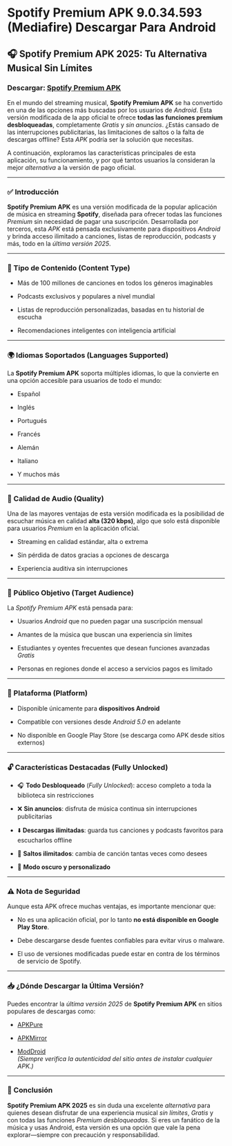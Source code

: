 ﻿# Spotify Premium APK 9.0.34.593 (Mediafire) Descargar Para Android


## 🎧 Spotify Premium APK 2025: Tu Alternativa Musical Sin Límites
### Descargar:  [Spotify Premium APK](https://tinyurl.com/364tew76)
En el mundo del streaming musical, **Spotify Premium APK** se ha convertido en una de las opciones más buscadas por los usuarios de _Android_. Esta versión modificada de la app oficial te ofrece **todas las funciones premium desbloqueadas**, completamente _Gratis_ y _sin anuncios_. ¿Estás cansado de las interrupciones publicitarias, las limitaciones de saltos o la falta de descargas offline? Esta _APK_ podría ser la solución que necesitas.

A continuación, exploramos las características principales de esta aplicación, su funcionamiento, y por qué tantos usuarios la consideran la mejor _alternativa_ a la versión de pago oficial.

----------

### ✅ Introducción

**Spotify Premium APK** es una versión modificada de la popular aplicación de música en streaming **Spotify**, diseñada para ofrecer todas las funciones _Premium_ sin necesidad de pagar una suscripción. Desarrollada por terceros, esta _APK_ está pensada exclusivamente para dispositivos _Android_ y brinda acceso ilimitado a canciones, listas de reproducción, podcasts y más, todo en la _última versión 2025_.

----------

### 🎵 Tipo de Contenido (Content Type)

-   Más de 100 millones de canciones en todos los géneros imaginables
    
-   Podcasts exclusivos y populares a nivel mundial
    
-   Listas de reproducción personalizadas, basadas en tu historial de escucha
    
-   Recomendaciones inteligentes con inteligencia artificial
    

----------

### 🌍 Idiomas Soportados (Languages Supported)

La **Spotify Premium APK** soporta múltiples idiomas, lo que la convierte en una opción accesible para usuarios de todo el mundo:

-   Español
    
-   Inglés
    
-   Portugués
    
-   Francés
    
-   Alemán
    
-   Italiano
    
-   Y muchos más
    

----------

### 📶 Calidad de Audio (Quality)

Una de las mayores ventajas de esta versión modificada es la posibilidad de escuchar música en calidad **alta (320 kbps)**, algo que solo está disponible para usuarios _Premium_ en la aplicación oficial.

-   Streaming en calidad estándar, alta o extrema
    
-   Sin pérdida de datos gracias a opciones de descarga
    
-   Experiencia auditiva sin interrupciones
    

----------

### 👤 Público Objetivo (Target Audience)

La _Spotify Premium APK_ está pensada para:

-   Usuarios _Android_ que no pueden pagar una suscripción mensual
    
-   Amantes de la música que buscan una experiencia sin límites
    
-   Estudiantes y oyentes frecuentes que desean funciones avanzadas _Gratis_
    
-   Personas en regiones donde el acceso a servicios pagos es limitado
    

----------

### 📱 Plataforma (Platform)

-   Disponible únicamente para **dispositivos Android**
    
-   Compatible con versiones desde _Android 5.0_ en adelante
    
-   No disponible en Google Play Store (se descarga como APK desde sitios externos)
    

----------

### 🔓 Características Destacadas (Fully Unlocked)

-   🎧 **Todo Desbloqueado** (_Fully Unlocked_): acceso completo a toda la biblioteca sin restricciones
    
-   ❌ **Sin anuncios**: disfruta de música continua sin interrupciones publicitarias
    
-   ⬇️ **Descargas ilimitadas**: guarda tus canciones y podcasts favoritos para escucharlos offline
    
-   🔁 **Saltos ilimitados**: cambia de canción tantas veces como desees
    
-   📱 **Modo oscuro y personalizado**
    

----------

### ⚠️ Nota de Seguridad

Aunque esta APK ofrece muchas ventajas, es importante mencionar que:

-   No es una aplicación oficial, por lo tanto **no está disponible en Google Play Store**.
    
-   Debe descargarse desde fuentes confiables para evitar virus o malware.
    
-   El uso de versiones modificadas puede estar en contra de los términos de servicio de Spotify.
    

----------

### 📥 ¿Dónde Descargar la Última Versión?

Puedes encontrar la _última versión 2025_ de **Spotify Premium APK** en sitios populares de descargas como:

-   [APKPure](https://apkpure.com/)
    
-   [APKMirror](https://www.apkmirror.com/)
    
-   [ModDroid](https://moddroid.com/)  
    _(Siempre verifica la autenticidad del sitio antes de instalar cualquier APK.)_
    

----------

### 🧩 Conclusión

**Spotify Premium APK 2025** es sin duda una excelente _alternativa_ para quienes desean disfrutar de una experiencia musical _sin límites_, _Gratis_ y con todas las funciones _Premium desbloqueadas_. Si eres un fanático de la música y usas Android, esta versión es una opción que vale la pena explorar—siempre con precaución y responsabilidad.
